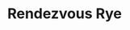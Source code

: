 ---
layout: recipe
title: Rendezvous Rye
category: North American
subcategory: Rye
aged: NAS
abv: 46
distillery: High West
distillery-location: Utah, USA
nose: Lots of cinnamon and cloves, along with vanilla, some mint, and a little caramel.
palate: Huge cinnamon and peppery rye kick to start, followed by mint, brown sugar, and dark chocolate.
finish: Peppery rye spice fades into pure cinnamon that starts robust but gradually gets more subtle. There is also vanilla and a hint of citrus that lingers for a decent amount of time.
tag:
    - rye
    - whiskey
---